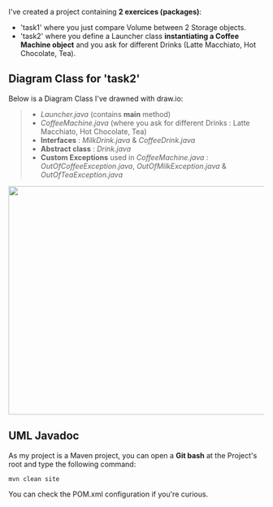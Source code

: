 I've created a project containing **2 exercices (packages)**: 

- 'task1' where you just compare Volume between 2 Storage objects.
- 'task2' where you define a Launcher class **instantiating a Coffee Machine  object** and you ask for different Drinks (Latte Macchiato, Hot Chocolate, Tea).

## Diagram Class for 'task2'

Below is a Diagram Class I've drawned with draw.io:

> - *Launcher.java* (contains **main** method)
> - *CoffeeMachine.java* (where you ask for different Drinks : Latte Macchiato, Hot Chocolate, Tea)
> - **Interfaces** : *MilkDrink.java* & *CoffeeDrink.java*
> - **Abstract class** : *Drink.java* 
> - **Custom Exceptions** used in  *CoffeeMachine.java* : *OutOfCoffeeException.java*,  *OutOfMilkException.java* & *OutOfTeaException.java*

<img src="https://i.imgur.com/wBy88s8.png" width="650" height="450" />


## UML Javadoc
As my project is a Maven project, you can open a **Git bash** at the Project's root and type the following command:
    
    mvn clean site
    
You can check the POM.xml configuration if you're curious.
